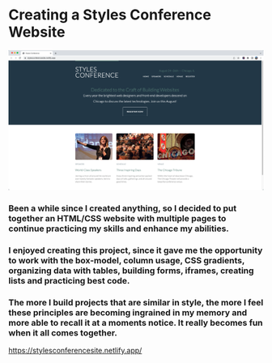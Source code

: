 # Creating a Styles Conference Website

<img src="assets/images/home/StylesConference.png" width="700px" />

### Been a while since I created anything, so I decided to put together an HTML/CSS website with multiple pages to continue practicing my skills and enhance my abilities.

### I enjoyed creating this project, since it gave me the opportunity to work with the box-model, column usage, CSS gradients, organizing data with tables, building forms, iframes, creating lists and practicing best code.

### The more I build projects that are similar in style, the more I feel these principles are becoming ingrained in my memory and more able to recall it at a moments notice. It really becomes fun when it all comes together.

https://stylesconferencesite.netlify.app/

